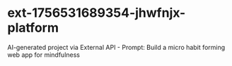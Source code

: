 # ext-1756531689354-jhwfnjx-platform
AI-generated project via External API - Prompt: Build a micro habit forming web app for mindfulness
